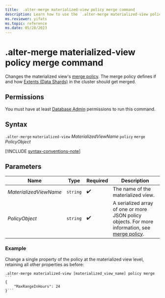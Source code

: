 ```yaml
---
title:  .alter-merge materialized-view policy merge command
description: Learn how to use the `.alter-merge materialized-view policy merge policy` command to change the materialized view's merge policy.
ms.reviewer: yifats
ms.topic: reference
ms.date: 05/28/2023
---
```

# .alter-merge materialized-view policy merge command

Changes the materialized view's [merge policy](merge-policy.md). The merge policy defines if and how [Extents (Data Shards)](../management/extents-overview.md) in the cluster should get merged.

## Permissions

You must have at least [Database Admin](../access-control/role-based-access-control.md) permissions to run this command.

## Syntax

`.alter-merge` `materialized-view` *MaterializedViewName* `policy` `merge` *PolicyObject*

[!INCLUDE [syntax-conventions-note](../includes/syntax-conventions-note.md)]

## Parameters

|Name|Type|Required|Description|
|--|--|--|--|
|*MaterializedViewName*| `string` | :heavy_check_mark:|The name of the materialized view.|
|*PolicyObject*| `string` | :heavy_check_mark:|A serialized array of one or more JSON policy objects. For more information, see [merge policy](merge-policy.md).|

### Example

Change a single property of the policy at the materialized view level, retaining all other properties as before:

~~~kusto
.alter-merge materialized-view [materialized_view_name] policy merge ```
{
    "MaxRangeInHours": 24
}```
~~~
